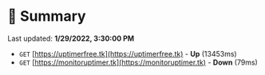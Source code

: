 # 📖 Summary
Last updated: **1/29/2022, 3:30:00 PM**

- `GET` [https://uptimerfree.tk](https://uptimerfree.tk) - **Up** (13453ms)
- `GET` [https://monitoruptimer.tk](https://monitoruptimer.tk) - **Down** (79ms)
